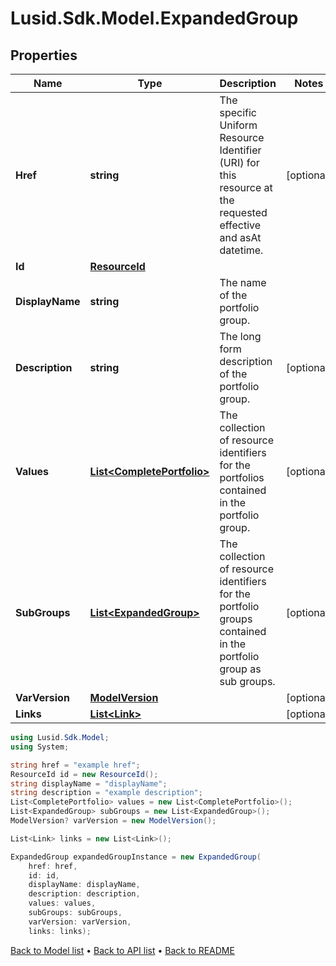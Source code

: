 # Lusid.Sdk.Model.ExpandedGroup

## Properties

Name | Type | Description | Notes
------------ | ------------- | ------------- | -------------
**Href** | **string** | The specific Uniform Resource Identifier (URI) for this resource at the requested effective and asAt datetime. | [optional] 
**Id** | [**ResourceId**](ResourceId.md) |  | 
**DisplayName** | **string** | The name of the portfolio group. | 
**Description** | **string** | The long form description of the portfolio group. | [optional] 
**Values** | [**List&lt;CompletePortfolio&gt;**](CompletePortfolio.md) | The collection of resource identifiers for the portfolios contained in the portfolio group. | [optional] 
**SubGroups** | [**List&lt;ExpandedGroup&gt;**](ExpandedGroup.md) | The collection of resource identifiers for the portfolio groups contained in the portfolio group as sub groups. | [optional] 
**VarVersion** | [**ModelVersion**](ModelVersion.md) |  | [optional] 
**Links** | [**List&lt;Link&gt;**](Link.md) |  | [optional] 

```csharp
using Lusid.Sdk.Model;
using System;

string href = "example href";
ResourceId id = new ResourceId();
string displayName = "displayName";
string description = "example description";
List<CompletePortfolio> values = new List<CompletePortfolio>();
List<ExpandedGroup> subGroups = new List<ExpandedGroup>();
ModelVersion? varVersion = new ModelVersion();

List<Link> links = new List<Link>();

ExpandedGroup expandedGroupInstance = new ExpandedGroup(
    href: href,
    id: id,
    displayName: displayName,
    description: description,
    values: values,
    subGroups: subGroups,
    varVersion: varVersion,
    links: links);
```

[Back to Model list](../README.md#documentation-for-models) &#8226; [Back to API list](../README.md#documentation-for-api-endpoints) &#8226; [Back to README](../README.md)
